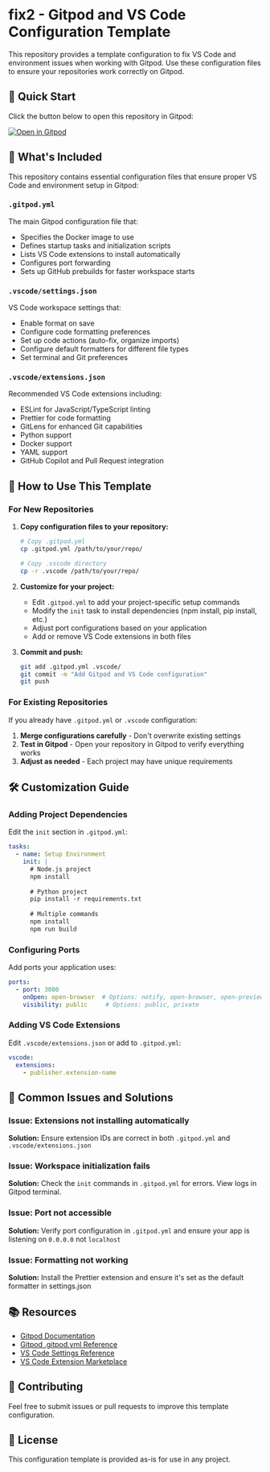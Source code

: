 # fix2 - Gitpod and VS Code Configuration Template

This repository provides a template configuration to fix VS Code and environment issues when working with Gitpod. Use these configuration files to ensure your repositories work correctly on Gitpod.

## 🚀 Quick Start

Click the button below to open this repository in Gitpod:

[![Open in Gitpod](https://gitpod.io/button/open-in-gitpod.svg)](https://gitpod.io/#https://github.com/elevateforhumanity/fix2)

## 📁 What's Included

This repository contains essential configuration files that ensure proper VS Code and environment setup in Gitpod:

### `.gitpod.yml`
The main Gitpod configuration file that:
- Specifies the Docker image to use
- Defines startup tasks and initialization scripts
- Lists VS Code extensions to install automatically
- Configures port forwarding
- Sets up GitHub prebuilds for faster workspace starts

### `.vscode/settings.json`
VS Code workspace settings that:
- Enable format on save
- Configure code formatting preferences
- Set up code actions (auto-fix, organize imports)
- Configure default formatters for different file types
- Set terminal and Git preferences

### `.vscode/extensions.json`
Recommended VS Code extensions including:
- ESLint for JavaScript/TypeScript linting
- Prettier for code formatting
- GitLens for enhanced Git capabilities
- Python support
- Docker support
- YAML support
- GitHub Copilot and Pull Request integration

## 🔧 How to Use This Template

### For New Repositories

1. **Copy configuration files to your repository:**
   ```bash
   # Copy .gitpod.yml
   cp .gitpod.yml /path/to/your/repo/
   
   # Copy .vscode directory
   cp -r .vscode /path/to/your/repo/
   ```

2. **Customize for your project:**
   - Edit `.gitpod.yml` to add your project-specific setup commands
   - Modify the `init` task to install dependencies (npm install, pip install, etc.)
   - Adjust port configurations based on your application
   - Add or remove VS Code extensions in both files

3. **Commit and push:**
   ```bash
   git add .gitpod.yml .vscode/
   git commit -m "Add Gitpod and VS Code configuration"
   git push
   ```

### For Existing Repositories

If you already have `.gitpod.yml` or `.vscode` configuration:

1. **Merge configurations carefully** - Don't overwrite existing settings
2. **Test in Gitpod** - Open your repository in Gitpod to verify everything works
3. **Adjust as needed** - Each project may have unique requirements

## 🛠️ Customization Guide

### Adding Project Dependencies

Edit the `init` section in `.gitpod.yml`:

```yaml
tasks:
  - name: Setup Environment
    init: |
      # Node.js project
      npm install
      
      # Python project
      pip install -r requirements.txt
      
      # Multiple commands
      npm install
      npm run build
```

### Configuring Ports

Add ports your application uses:

```yaml
ports:
  - port: 3000
    onOpen: open-browser  # Options: notify, open-browser, open-preview, ignore
    visibility: public     # Options: public, private
```

### Adding VS Code Extensions

Edit `.vscode/extensions.json` or add to `.gitpod.yml`:

```yaml
vscode:
  extensions:
    - publisher.extension-name
```

## 🐛 Common Issues and Solutions

### Issue: Extensions not installing automatically
**Solution:** Ensure extension IDs are correct in both `.gitpod.yml` and `.vscode/extensions.json`

### Issue: Workspace initialization fails
**Solution:** Check the `init` commands in `.gitpod.yml` for errors. View logs in Gitpod terminal.

### Issue: Port not accessible
**Solution:** Verify port configuration in `.gitpod.yml` and ensure your app is listening on `0.0.0.0` not `localhost`

### Issue: Formatting not working
**Solution:** Install the Prettier extension and ensure it's set as the default formatter in settings.json

## 📚 Resources

- [Gitpod Documentation](https://www.gitpod.io/docs)
- [Gitpod .gitpod.yml Reference](https://www.gitpod.io/docs/references/gitpod-yml)
- [VS Code Settings Reference](https://code.visualstudio.com/docs/getstarted/settings)
- [VS Code Extension Marketplace](https://marketplace.visualstudio.com/vscode)

## 🤝 Contributing

Feel free to submit issues or pull requests to improve this template configuration.

## 📝 License

This configuration template is provided as-is for use in any project.

